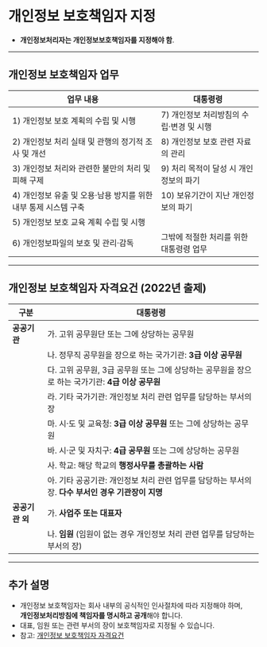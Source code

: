 # 개인정보 보호책임자 지정

- **개인정보처리자는 개인정보보호책임자를 지정해야 함**.

---

## 개인정보 보호책임자 업무

| **업무 내용**                                     | **대통령령**                                                         |
| ------------------------------------------------- | --------------------------------------------------------------------- |
| 1) 개인정보 보호 계획의 수립 및 시행               | 7) 개인정보 처리방침의 수립·변경 및 시행                               |
| 2) 개인정보 처리 실태 및 관행의 정기적 조사 및 개선 | 8) 개인정보 보호 관련 자료의 관리                                     |
| 3) 개인정보 처리와 관련한 불만의 처리 및 피해 구제 | 9) 처리 목적이 달성 시 개인정보의 파기                                 |
| 4) 개인정보 유출 및 오용·남용 방지를 위한 내부 통제 시스템 구축 | 10) 보유기간이 지난 개인정보의 파기                                   |
| 5) 개인정보 보호 교육 계획 수립 및 시행            |                                                                     |
| 6) 개인정보파일의 보호 및 관리·감독                | 그밖에 적절한 처리를 위한 대통령령 업무                                |

---

## 개인정보 보호책임자 자격요건 (2022년 출제)

| **구분**         | **대통령령**                                                                                           |
| ---------------- | ----------------------------------------------------------------------------------------------------- |
| **공공기관**     | 가. 고위 공무원단 또는 그에 상당하는 공무원                                                             |
|                  | 나. 정무직 공무원을 장으로 하는 국가기관: **3급 이상 공무원**                                           |
|                  | 다. 고위 공무원, 3급 공무원 또는 그에 상당하는 공무원을 장으로 하는 국가기관: **4급 이상 공무원**        |
|                  | 라. 기타 국가기관: 개인정보 처리 관련 업무를 담당하는 부서의 장                                       |
|                  | 마. 시·도 및 교육청: **3급 이상 공무원** 또는 그에 상당하는 공무원                                      |
|                  | 바. 시·군 및 자치구: **4급 공무원** 또는 그에 상당하는 공무원                                          |
|                  | 사. 학교: 해당 학교의 **행정사무를 총괄하는 사람**                                                     |
|                  | 아. 기타 공공기관: 개인정보 처리 관련 업무를 담당하는 부서의 장. **다수 부서인 경우 기관장이 지명**      |
| **공공기관 외**  | 가. **사업주 또는 대표자**                                                                             |
|                  | 나. **임원** (임원이 없는 경우 개인정보 처리 관련 업무를 담당하는 부서의 장)                           |

---

## 추가 설명

- 개인정보 보호책임자는 회사 내부의 공식적인 인사절차에 따라 지정해야 하며,  
  **개인정보처리방침에 책임자를 명시하고 공개**해야 합니다.  
- 대표, 임원 또는 관련 부서의 장이 보호책임자로 지정될 수 있습니다.  
- 참고: [개인정보 보호책임자 자격요건](https://bing.com/search?q=%EA%B0%9C%EC%9D%B8%EC%A0%95%EB%B3%B4+%EB%B3%B4%ED%98%B8%EC%B1%85%EC%9E%84%EC%9E%90+%EC%9E%90%EA%B2%A9%EC%9A%94%EA%B1%B4)
